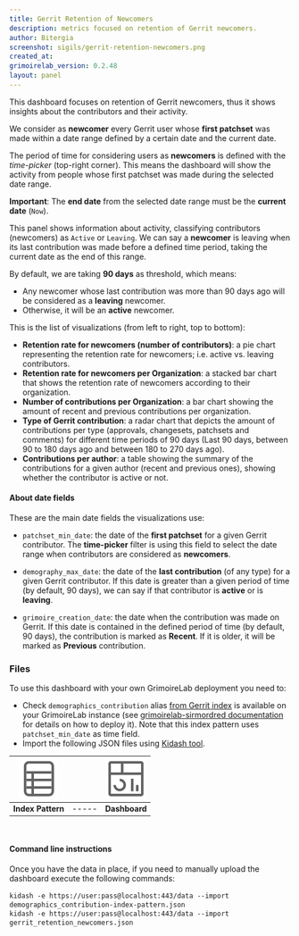 ```yaml
---
title: Gerrit Retention of Newcomers
description: metrics focused on retention of Gerrit newcomers.
author: Bitergia
screenshot: sigils/gerrit-retention-newcomers.png
created_at: 
grimoirelab_version: 0.2.48
layout: panel
---
```


This dashboard focuses on retention of Gerrit newcomers, thus it shows insights about the contributors and their activity.

We consider as **newcomer** every Gerrit user whose **first patchset** was made within a date range defined by a certain date and the current date.

The period of time for considering users as **newcomers** is defined with the *time-picker* (top-right corner). 
This means the dashboard will show the activity from people whose first patchset was made during the selected date range.

**Important**: The **end date** from the selected date range must be the **current date** (`Now`).

This panel shows information about activity, classifying contributors (newcomers) as `Active` or `Leaving`. We can say a **newcomer** is leaving when its last contribution was made before a defined time period, taking the current date as the end of this range.

By default, we are taking **90 days** as threshold, which means:
* Any newcomer whose last contribution was more than 90 days ago will be considered as a **leaving** newcomer. 
* Otherwise, it will be an **active** newcomer.

This is the list of visualizations (from left to right, top to bottom):

* **Retention rate for newcomers (number of contributors)**: a pie chart representing the retention rate for newcomers; i.e. active vs. leaving contributors.
* **Retention rate for newcomers per Organization**: a stacked bar chart that shows the retention rate of newcomers according to their organization.
* **Number of contributions per Organization**: a bar chart showing the amount of recent and previous contributions per organization.
* **Type of Gerrit contribution**: a radar chart that depicts the amount of contributions per type (approvals, changesets, patchsets and comments) for different time periods of 90 days (Last 90 days, between 90 to 180 days ago and between 180 to 270 days ago).
* **Contributions per author**: a table showing the summary of the contributions for a given author (recent and previous ones), showing whether the contributor is active or not.

#### About date fields

These are the main date fields the visualizations use:

* `patchset_min_date`: the date of the **first patchset** for a given Gerrit contributor. The **time-picker** filter is using this field to select the date range when contributors are considered as **newcomers**.

* `demography_max_date`: the date of the **last contribution** (of any type) for a given Gerrit contributor. If this date is greater than a given period of time (by default, 90 days), we can say if that contributor is **active** or is **leaving**.

* `grimoire_creation_date`: the date when the contribution was made on Gerrit. If this date is contained in the defined period of time (by default, 90 days), the contribution is marked as **Recent**. If it is older, it will be marked as **Previous** contribution.

### Files
To use this dashboard with your own GrimoireLab deployment you need to:
* Check `demographics_contribution` alias [from Gerrit index][gerrit-schema] is available on your GrimoireLab instance
(see [grimoirelab-sirmordred documentation][sirmordred-gerrit] for details on how to deploy it).
Note that this index pattern uses `patchset_min_date` as time field. 
* Import the following JSON files using [Kidash tool](https://github.com/chaoss/grimoirelab-kidash/).

| [![Index Pattern][ip-icon]][index-pattern] | | [![Dashboard][dash-icon]][dashboard] |
| :---------: | ---------- | :-------------: |
| **Index Pattern** | ----- | **Dashboard** |

<br />

#### Command line instructions
Once you have the data in place, if you need to manually upload the dashboard execute the
following commands:
```
kidash -e https://user:pass@localhost:443/data --import demographics_contribution-index-pattern.json
kidash -e https://user:pass@localhost:443/data --import gerrit_retention_newcomers.json
```

[gerrit-schema]: https://github.com/chaoss/grimoirelab-elk/blob/master/schema/gerrit.csv
[sirmordred-gerrit]: https://github.com/chaoss/grimoirelab-sirmordred#gerrit-
[dash-icon]: ../assets/images/icons/dashboard.png
[ip-icon]: ../assets/images/icons/file-ruled.png
[dashboard]: https://raw.githubusercontent.com/chaoss/grimoirelab-sigils/master/json/gerrit_retention_newcomers.json
[index-pattern]: https://raw.githubusercontent.com/chaoss/grimoirelab-sigils/master/json/demographics_contribution-index-pattern.json
